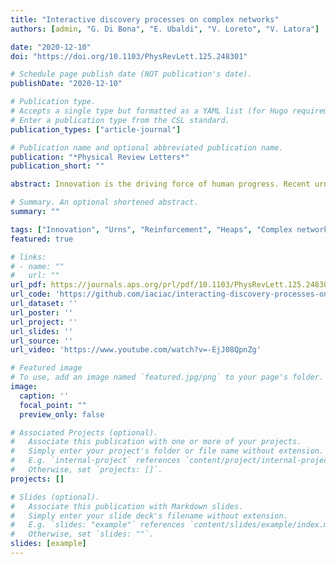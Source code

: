 ```yaml
---
title: "Interactive discovery processes on complex networks"
authors: [admin, "G. Di Bona", "E. Ubaldi", "V. Loreto", "V. Latora"]

date: "2020-12-10"
doi: "https://doi.org/10.1103/PhysRevLett.125.248301"

# Schedule page publish date (NOT publication's date).
publishDate: "2020-12-10"

# Publication type.
# Accepts a single type but formatted as a YAML list (for Hugo requirements).
# Enter a publication type from the CSL standard.
publication_types: ["article-journal"]

# Publication name and optional abbreviated publication name.
publication: "*Physical Review Letters*"
publication_short: ""

abstract: Innovation is the driving force of human progress. Recent urn models reproduce well the dynamics through which the discovery of a novelty may trigger further ones, in an expanding space of opportunities, but neglect the effects of social interactions. Here we focus on the mechanisms of collective exploration and we propose a model in which many urns, representing different explorers, are coupled through the links of a social network and exploit opportunities coming from their contacts. We study different network structures showing, both analytically and numerically, that the pace of discovery of an explorer depends on its centrality in the social network. Our model sheds light on the role that social structures play in discovery processes.

# Summary. An optional shortened abstract.
summary: ""

tags: ["Innovation", "Urns", "Reinforcement", "Heaps", "Complex networks", "Discoveries"]
featured: true

# links:
# - name: ""
#   url: ""
url_pdf: https://journals.aps.org/prl/pdf/10.1103/PhysRevLett.125.248301
url_code: 'https://github.com/iaciac/interacting-discovery-processes-on-complex-networks'
url_dataset: ''
url_poster: ''
url_project: ''
url_slides: ''
url_source: ''
url_video: 'https://www.youtube.com/watch?v=-EjJ08QpnZg'

# Featured image
# To use, add an image named `featured.jpg/png` to your page's folder. 
image:
  caption: ''
  focal_point: ""
  preview_only: false

# Associated Projects (optional).
#   Associate this publication with one or more of your projects.
#   Simply enter your project's folder or file name without extension.
#   E.g. `internal-project` references `content/project/internal-project/index.md`.
#   Otherwise, set `projects: []`.
projects: []

# Slides (optional).
#   Associate this publication with Markdown slides.
#   Simply enter your slide deck's filename without extension.
#   E.g. `slides: "example"` references `content/slides/example/index.md`.
#   Otherwise, set `slides: ""`.
slides: [example]
---
```


